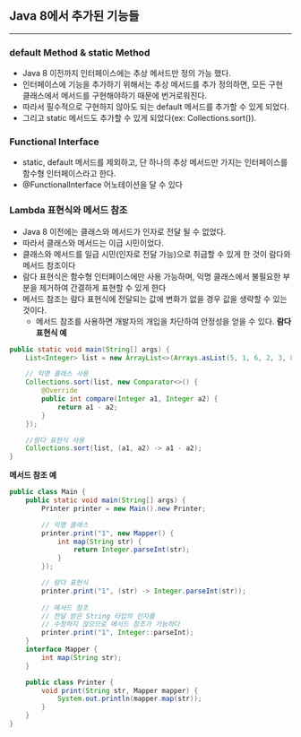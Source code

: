 ## Java 8에서 추가된 기능들
---
### default Method & static Method
- Java 8 이전까지 인터페이스에는 추상 메서드만 정의 가능 했다.
- 인터페이스에 기능을 추가하기 위해서는 추상 메서드를 추가 정의하면, 모든 구현 클래스에서 메서드를 구현해야하기 때문에 번거로워진다.
- 따라서 필수적으로 구현하지 않아도 되는 default 메서드를 추가할 수 있게 되었다.
- 그리고 static 메서드도 추가할 수 있게 되었다(ex: Collections.sort()).

### Functional Interface
- static, default 메서드를 제외하고, 단 하나의 추상 메서드만 가지는 인터페이스를 함수형 인터페이스라고 한다.
- @FunctionalInterface 어노테이션을 달 수 있다

### Lambda 표현식와 메서드 참조
- Java 8 이전에는 클래스와 메서드가 인자로 전달 될 수 없었다.
- 따라서 클래스와 메서드는 이급 시민이었다.
- 클래스와 메서드를 일급 시민(인자로 전달 가능)으로 취급할 수 있게 한 것이 람다와 메서드 참조이다
- 람다 표현식은 함수형 인터페이스에만 사용 가능하며, 익명 클래스에서 불필요한 부분을 제거하여 간결하게 표현할 수 있게 한다
- 메서드 참조는 람다 표현식에 전달되는 값에 변화가 없을 경우 값을 생략할 수 있는 것이다.
    - 메서드 참조를 사용하면 개발자의 개입을 차단하여 안정성을 얻을 수 있다.
**람다 표현식 예**  
```java
public static void main(String[] args) {
    List<Integer> list = new ArrayList<>(Arrays.asList(5, 1, 6, 2, 3, 8));

    // 익명 클래스 사용
    Collections.sort(list, new Comparator<>() {
        @Override
        public int compare(Integer a1, Integer a2) {
            return a1 - a2;
        }
    });

    //람다 표현식 사용
    Collections.sort(list, (a1, a2) -> a1 - a2);
}
```

**메서드 참조 예**
```java
public class Main {
    public static void main(String[] args) {
        Printer printer = new Main().new Printer;

        // 익명 클래스
        printer.print("1", new Mapper() {
            int map(String str) {
                return Integer.parseInt(str);
            }
        });

        // 람다 표현식
        printer.print("1", (str) -> Integer.parseInt(str));
    
        // 메서드 참조
        // 전달 받은 String 타입의 인자를 
        // 수정하지 않으므로 메서드 참조가 가능하다
        printer.print("1", Integer::parseInt);
    }
    interface Mapper {
        int map(String str);
    }

    public class Printer {
        void print(String str, Mapper mapper) {
            System.out.println(mapper.map(str));
        }
    }
}